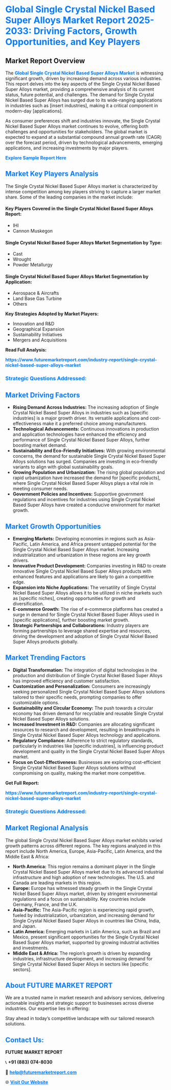 <h1 style="color: #007BFF;">Global Single Crystal Nickel Based Super Alloys Market Report 2025-2033: Driving Factors, Growth Opportunities, and Key Players</h1>

<section id="overview">
<h2>Market Report Overview</h2>
<p>The <a href="https://www.futuremarketreport.com/industry-report/single-crystal-nickel-based-super-alloys-market" style="color: #007BFF; text-decoration: none;"><strong>Global Single Crystal Nickel Based Super Alloys Market</strong></a> is witnessing significant growth, driven by increasing demand across various industries. This report delves into the key aspects of the Single Crystal Nickel Based Super Alloys market, providing a comprehensive analysis of its current status, future potential, and challenges. The demand for Single Crystal Nickel Based Super Alloys has surged due to its wide-ranging applications in industries such as [insert industries], making it a critical component in modern-day [applications].</p>
<p>As consumer preferences shift and industries innovate, the Single Crystal Nickel Based Super Alloys market continues to evolve, offering both challenges and opportunities for stakeholders. The global market is expected to expand at a substantial compound annual growth rate (CAGR) over the forecast period, driven by technological advancements, emerging applications, and increasing investments by major players.</p>
</section>

<section id="overview">
<p><a href="https://www.futuremarketreport.com/request-sample/reportId=55130" style="color: #007BFF; text-decoration: none;"><strong>Explore Sample Report Here</strong></a></p>
</section>

<section id="key-players">
<h2 style="color: #007BFF;">Market Key Players Analysis</h2>
<p>The Single Crystal Nickel Based Super Alloys market is characterized by intense competition among key players striving to capture a larger market share. Some of the leading companies in the market include:</p>
<h4>Key Players Covered in the Single Crystal Nickel Based Super Alloys Report:</h4>
<ul><li>IHI</li><li>Cannon Muskegon</li></ul>
<h4>Single Crystal Nickel Based Super Alloys Market Segmentation by Type:</h4>
<ul><li>Cast</li><li>Wrought</li><li>Powder Metallurgy</li></ul>

<h4>Single Crystal Nickel Based Super Alloys Market Segmentation by Application:</h4>
<ul><li>Aerospace &amp; Aircrafts</li><li>Land Base Gas Turbine</li><li>Others</li></ul>
<p><strong>Key Strategies Adopted by Market Players:</strong></p>
<ul>
<li>Innovation and R&D</li>
<li>Geographical Expansion</li>
<li>Sustainability Initiatives</li>
<li>Mergers and Acquisitions</li>
</ul>
</section>

<section>
<p><strong>Read Full Analysis: </strong></p><a href="https://www.futuremarketreport.com/industry-report/single-crystal-nickel-based-super-alloys-market" style="color: #007BFF; text-decoration: none;"><strong>https://www.futuremarketreport.com/industry-report/single-crystal-nickel-based-super-alloys-market</strong></a>
<h3 style="color: #007BFF;">Strategic Questions Addressed:</h3>
</section>

<section id="driving-factors">
<h2 style="color: #007BFF;">Market Driving Factors</h2>
<ul>
<li><strong>Rising Demand Across Industries:</strong> The increasing adoption of Single Crystal Nickel Based Super Alloys in industries such as [specific industries] is a major growth driver. Its versatile applications and cost-effectiveness make it a preferred choice among manufacturers.</li>
<li><strong>Technological Advancements:</strong> Continuous innovations in production and application technologies have enhanced the efficiency and performance of Single Crystal Nickel Based Super Alloys, further boosting market demand.</li>
<li><strong>Sustainability and Eco-Friendly Initiatives:</strong> With growing environmental concerns, the demand for sustainable Single Crystal Nickel Based Super Alloys solutions has surged. Companies are investing in eco-friendly variants to align with global sustainability goals.</li>
<li><strong>Growing Population and Urbanization:</strong> The rising global population and rapid urbanization have increased the demand for [specific products], where Single Crystal Nickel Based Super Alloys plays a vital role in meeting consumer needs.</li>
<li><strong>Government Policies and Incentives:</strong> Supportive government regulations and incentives for industries using Single Crystal Nickel Based Super Alloys have created a conducive environment for market growth.</li>
</ul>
</section>

<section id="growth-opportunities">
<h2 style="color: #007BFF;">Market Growth Opportunities</h2>
<ul>
<li><strong>Emerging Markets:</strong> Developing economies in regions such as Asia-Pacific, Latin America, and Africa present untapped potential for the Single Crystal Nickel Based Super Alloys market. Increasing industrialization and urbanization in these regions are key growth drivers.</li>
<li><strong>Innovative Product Development:</strong> Companies investing in R&D to create innovative Single Crystal Nickel Based Super Alloys products with enhanced features and applications are likely to gain a competitive edge.</li>
<li><strong>Expansion into Niche Applications:</strong> The versatility of Single Crystal Nickel Based Super Alloys allows it to be utilized in niche markets such as [specific niches], creating opportunities for growth and diversification.</li>
<li><strong>E-commerce Growth:</strong> The rise of e-commerce platforms has created a surge in demand for Single Crystal Nickel Based Super Alloys used in [specific applications], further boosting market growth.</li>
<li><strong>Strategic Partnerships and Collaborations:</strong> Industry players are forming partnerships to leverage shared expertise and resources, driving the development and adoption of Single Crystal Nickel Based Super Alloys products globally.</li>
</ul>
</section>

<section id="trending-factors">
<h2 style="color: #007BFF;">Market Trending Factors</h2>
<ul>
<li><strong>Digital Transformation:</strong> The integration of digital technologies in the production and distribution of Single Crystal Nickel Based Super Alloys has improved efficiency and customer satisfaction.</li>
<li><strong>Customization and Personalization:</strong> Consumers are increasingly seeking personalized Single Crystal Nickel Based Super Alloys solutions tailored to their specific needs, prompting companies to offer customizable options.</li>
<li><strong>Sustainability and Circular Economy:</strong> The push towards a circular economy has driven demand for recyclable and reusable Single Crystal Nickel Based Super Alloys solutions.</li>
<li><strong>Increased Investment in R&D:</strong> Companies are allocating significant resources to research and development, resulting in breakthroughs in Single Crystal Nickel Based Super Alloys technology and applications.</li>
<li><strong>Regulatory Compliance:</strong> Adherence to strict regulatory standards, particularly in industries like [specific industries], is influencing product development and quality in the Single Crystal Nickel Based Super Alloys market.</li>
<li><strong>Focus on Cost-Effectiveness:</strong> Businesses are exploring cost-efficient Single Crystal Nickel Based Super Alloys solutions without compromising on quality, making the market more competitive.</li>
</ul>
</section>

<section>
<p><strong>Get Full Report: </strong></p><a href="https://www.futuremarketreport.com/industry-report/single-crystal-nickel-based-super-alloys-market" style="color: #007BFF; text-decoration: none;"><strong>https://www.futuremarketreport.com/industry-report/single-crystal-nickel-based-super-alloys-market</strong></a>
<h3 style="color: #007BFF;">Strategic Questions Addressed:</h3>
</section>


<section id="regional-analysis">
<h2 style="color: #007BFF;">Market Regional Analysis</h2>
<p>The global Single Crystal Nickel Based Super Alloys market exhibits varied growth patterns across different regions. The key regions analyzed in this report include North America, Europe, Asia-Pacific, Latin America, and the Middle East & Africa:</p>
<ul>
<li><strong>North America:</strong> This region remains a dominant player in the Single Crystal Nickel Based Super Alloys market due to its advanced industrial infrastructure and high adoption of new technologies. The U.S. and Canada are leading markets in this region.</li>
<li><strong>Europe:</strong> Europe has witnessed steady growth in the Single Crystal Nickel Based Super Alloys market, driven by stringent environmental regulations and a focus on sustainability. Key countries include Germany, France, and the U.K.</li>
<li><strong>Asia-Pacific:</strong> The Asia-Pacific region is experiencing rapid growth, fueled by industrialization, urbanization, and increasing demand for Single Crystal Nickel Based Super Alloys in countries like China, India, and Japan.</li>
<li><strong>Latin America:</strong> Emerging markets in Latin America, such as Brazil and Mexico, present significant opportunities for the Single Crystal Nickel Based Super Alloys market, supported by growing industrial activities and investments.</li>
<li><strong>Middle East & Africa:</strong> The region’s growth is driven by expanding industries, infrastructure development, and increasing demand for Single Crystal Nickel Based Super Alloys in sectors like [specific sectors].</li>
</ul>
</section>

<footer>
<h2 style="color: #007BFF;">About FUTURE MARKET REPORT</h2>
<p>We are a trusted name in market research and advisory services, delivering actionable insights and strategic support to businesses across diverse industries. Our expertise lies in offering:</p>

<p>Stay ahead in today’s competitive landscape with our tailored research solutions.</p>

<h2 style="color: #007BFF;">Contact Us:</h2>
<p><strong>FUTURE MARKET REPORT</strong></p>
<p>📞 <strong>+91 (883) 074-8030</strong></p>
<p>📧 <strong><a href="mailto:help@futuremarketreport.com" style="color: #007BFF;">help@futuremarketreport.com</a></strong></p>
<p>🌐 <strong><a href="https://www.futuremarketreport.com/" style="color: #007BFF;">Visit Our Website</a></strong></p>
</footer>